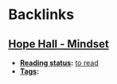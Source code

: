 
# Backlinks
## [Hope Hall - Mindset](<Hope Hall - Mindset.md>)
- **[Reading status](<Reading status.md>):** [to read](<to read.md>)
- **[Tags](<Tags.md>):**

